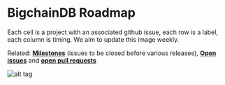 # BigchainDB Roadmap

Each cell is a project with an associated github issue, each row is a label, each column is timing. We aim to update this image weekly.

Related: **[Milestones](https://github.com/bigchaindb/bigchaindb/milestones)** (issues to be closed before various releases), **[Open issues](https://github.com/bigchaindb/bigchaindb/issues)** and **[open pull requests](https://github.com/bigchaindb/bigchaindb/pulls)**

![alt tag](https://github.com/bigchaindb/bigchaindb/blob/master/roadmap.jpg)

